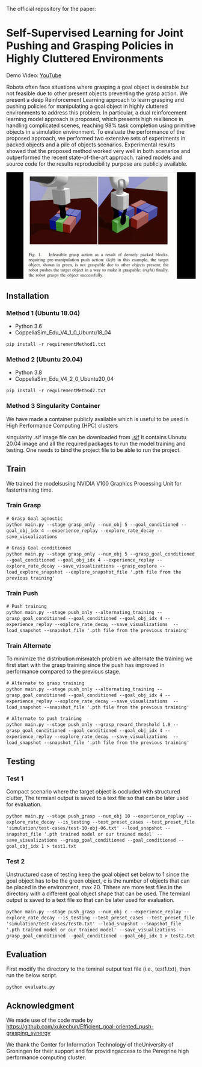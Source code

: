 The official repository for the paper: 
# Self-Supervised Learning for Joint Pushing and Grasping Policies in Highly Cluttered Environments

Demo Video: [YouTube](https://www.youtube.com/watch?v=EUrUt9XO7sI&t=1s&ab_channel=KamalMokhtar)

Robots often face situations where grasping a goal object is desirable but not feasible due to other present objects preventing the grasp action. We present a deep  Reinforcement Learning approach to learn grasping and pushing policies for manipulating a goal object in highly cluttered environments to address this problem.
In particular, a dual reinforcement learning model approach is proposed, which presents high resilience in handling complicated scenes, reaching
$98\%$ task completion using primitive objects in a simulation
environment. To evaluate the performance of the proposed
approach, we performed two extensive sets of experiments in packed objects and a pile of objects scenarios. Experimental results
showed that the proposed method worked very well in both scenarios and outperformed the recent state-of-the-art approach.
rained models and source code for the results reproducibility purpose are publicly available.

![Alt Text](images/figures.gif)

## Installation
### Method 1 (Ubuntu 18.04)
- Python 3.6
- CoppeliaSim_Edu_V4_1_0_Ubuntu18_04

```
pip install -r requirementMethod1.txt
```

### Method 2 (Ubuntu 20.04)
- Python 3.8
- CoppeliaSim_Edu_V4_2_0_Ubuntu20_04
```
pip install -r requirementMethod2.txt
```

### Method 3 Singularity Container
We have made a container publicly available which is useful to be used in High Performance Computing (HPC) clusters

singularity .sif image file can be downloaded from [.sif](https://drive.google.com/drive/folders/1KaAugjPULuasGZQbJVwtFDrTRwi36jLD?usp=sharing) 
It contains Ubnutu 20.04 image and all the required packages to run the model training and testing. One needs to bind the project file to be able to run the project.

## Train
 We  trained  the  modelsusing  NVIDIA  V100  Graphics  Processing  Unit  for  fastertraining  time.
### Train Grasp
```
# Grasp Goal agnostic
python main.py --stage grasp_only --num_obj 5 --goal_conditioned --goal_obj_idx 4 --experience_replay --explore_rate_decay --save_visualizations
```

```
# Grasp Goal conditioned
python main.py --stage grasp_only --num_obj 5 --grasp_goal_conditioned --goal_conditioned --goal_obj_idx 4 --experience_replay --explore_rate_decay --save_visualizations --grasp_explore --load_explore_snapshot --explore_snapshot_file '.pth file from the previous training'
```
### Train Push
```
# Push training
python main.py --stage push_only --alternating_training --grasp_goal_conditioned --goal_conditioned --goal_obj_idx 4 --experience_replay --explore_rate_decay --save_visualizations  --load_snapshot --snapshot_file '.pth file from the previous training' 
```
### Train Alternate
To minimize the distribution mismatch problem we alternate the training we first start with the grasp training since the push has improved in performance compared to the previous stage.
```
# Alternate to grasp training
python main.py --stage push_only --alternating_training --grasp_goal_conditioned --goal_conditioned --goal_obj_idx 4 --experience_replay --explore_rate_decay --save_visualizations  --load_snapshot --snapshot_file '.pth file from the previous training' 
```

```
# Alternate to push training
python main.py --stage push_only --grasp_reward_threshold 1.8 --grasp_goal_conditioned --goal_conditioned --goal_obj_idx 4 --experience_replay --explore_rate_decay --save_visualizations  --load_snapshot --snapshot_file '.pth file from the previous training' 
```
## Testing

### Test 1
Compact scenario where the target object is occluded with structured clutter, The termianl output is saved to a text file so that can be later used for evaluation.
```
python main.py --stage push_grasp --num_obj 10 --experience_replay --explore_rate_decay --is_testing --test_preset_cases --test_preset_file 'simulation/test-cases/test-10-obj-06.txt' --load_snapshot --snapshot_file '.pth trained model or our trained model' --save_visualizations --grasp_goal_conditioned --goal_conditioned --goal_obj_idx 1 > test1.txt
```
### Test 2
Unstructured case of testing keep the goal object set below to 1 since the goal object has to be the green object, c is the number of objects that can be placed in the environment, max 20. Thhere are more test files in the directory with a different goal object shape that can be used. The termianl output is saved to a text file so that can be later used for evaluation.
```
python main.py --stage push_grasp --num_obj c --experience_replay --explore_rate_decay --is_testing --test_preset_cases --test_preset_file 'simulation/test-cases/Test0.txt' --load_snapshot --snapshot_file '.pth trained model or our trained model' --save_visualizations --grasp_goal_conditioned --goal_conditioned --goal_obj_idx 1 > test2.txt
```
## Evaluation
First modify the directory to the teminal output text file (i.e., test1.txt), then run the below script.
```
python evaluate.py
```
## Acknowledgment

We made use of the code made by https://github.com/xukechun/Efficient_goal-oriented_push-grasping_synergy 

We  thank  the  Center  for  Information  Technology  of  theUniversity of Groningen for their support and for providingaccess to the Peregrine high performance computing cluster.
